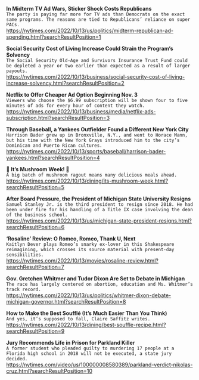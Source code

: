 **In Midterm TV Ad Wars, Sticker Shock Costs Republicans**\
`The party is paying far more for TV ads than Democrats on the exact same programs. The reasons are tied to Republicans’ reliance on super PACs.`\
https://nytimes.com/2022/10/13/us/politics/midterm-republican-ad-spending.html?searchResultPosition=1

**Social Security Cost of Living Increase Could Strain the Program’s Solvency**\
`The Social Security Old-Age and Survivors Insurance Trust Fund could be depleted a year or two earlier than expected as a result of larger payouts.`\
https://nytimes.com/2022/10/13/business/social-security-cost-of-living-increase-solvency.html?searchResultPosition=2

**Netflix to Offer Cheaper Ad Option Beginning Nov. 3**\
`Viewers who choose the $6.99 subscription will be shown four to five minutes of ads for every hour of content they watch.`\
https://nytimes.com/2022/10/13/business/media/netflix-ads-subscription.html?searchResultPosition=3

**Through Baseball, a Yankees Outfielder Found a Different New York City**\
`Harrison Bader grew up in Bronxville, N.Y., and went to Horace Mann, but his time with the New York Grays introduced him to the city’s Dominican and Puerto Rican cultures.`\
https://nytimes.com/2022/10/13/sports/baseball/harrison-bader-yankees.html?searchResultPosition=4

**🍄 It’s Mushroom Week! 🍄**\
`A big batch of mushroom ragout means many delicious meals ahead.`\
https://nytimes.com/2022/10/13/dining/its-mushroom-week.html?searchResultPosition=5

**After Board Pressure, the President of Michigan State University Resigns**\
`Samuel Stanley Jr. is the third president to resign since 2018. He had been under fire for his handling of a Title IX case involving the dean of the business school.`\
https://nytimes.com/2022/10/13/us/michigan-state-president-resigns.html?searchResultPosition=6

**‘Rosaline’ Review: O Romeo, Romeo, Thank U, Next**\
`Kaitlyn Dever plays Romeo’s snarky ex-lover in this Shakespeare reimagining, which crosses its source material with present-day sensibilities.`\
https://nytimes.com/2022/10/13/movies/rosaline-review.html?searchResultPosition=7

**Gov. Gretchen Whitmer and Tudor Dixon Are Set to Debate in Michigan**\
`The race has largely centered on abortion, education and Ms. Whitmer’s track record.`\
https://nytimes.com/2022/10/13/us/politics/whitmer-dixon-debate-michigan-governor.html?searchResultPosition=8

**How to Make the Best Soufflé (It’s Much Easier Than You Think)**\
`And yes, it’s supposed to fall, Claire Saffitz writes.`\
https://nytimes.com/2022/10/13/dining/best-souffle-recipe.html?searchResultPosition=9

**Jury Recommends Life in Prison for Parkland Killer**\
`A former student who pleaded guilty to murdering 17 people at a Florida high school in 2018 will not be executed, a state jury decided.`\
https://nytimes.com/video/us/100000008580389/parkland-verdict-nikolas-cruz.html?searchResultPosition=10

